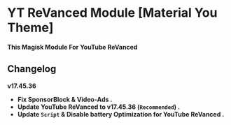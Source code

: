 # YT ReVanced Module [Material You Theme]
**This Magisk Module For YouTube ReVanced**

## Changelog
**v17.45.36**
- **Fix SponsorBlock & Video-Ads .**
- **Update YouTube ReVanced to v17.45.36 (`Recommended`) .**
- **Update `Script` & Disable battery Optimization for YouTube ReVanced .**
